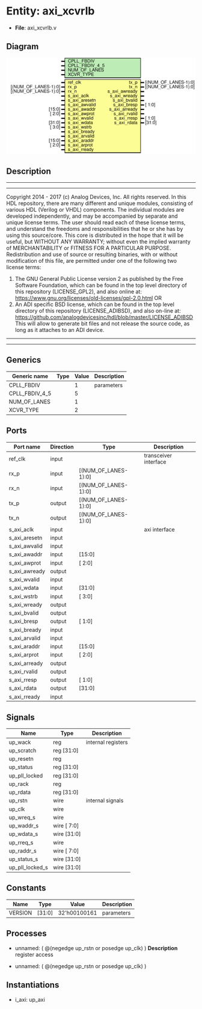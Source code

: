 # Entity: axi_xcvrlb

- **File**: axi_xcvrlb.v
## Diagram

![Diagram](axi_xcvrlb.svg "Diagram")
## Description

***************************************************************************
 ***************************************************************************
 Copyright 2014 - 2017 (c) Analog Devices, Inc. All rights reserved.
 In this HDL repository, there are many different and unique modules, consisting
 of various HDL (Verilog or VHDL) components. The individual modules are
 developed independently, and may be accompanied by separate and unique license
 terms.
 The user should read each of these license terms, and understand the
 freedoms and responsibilities that he or she has by using this source/core.
 This core is distributed in the hope that it will be useful, but WITHOUT ANY
 WARRANTY; without even the implied warranty of MERCHANTABILITY or FITNESS FOR
 A PARTICULAR PURPOSE.
 Redistribution and use of source or resulting binaries, with or without modification
 of this file, are permitted under one of the following two license terms:
   1. The GNU General Public License version 2 as published by the
      Free Software Foundation, which can be found in the top level directory
      of this repository (LICENSE_GPL2), and also online at:
      <https://www.gnu.org/licenses/old-licenses/gpl-2.0.html>
 OR
   2. An ADI specific BSD license, which can be found in the top level directory
      of this repository (LICENSE_ADIBSD), and also on-line at:
      https://github.com/analogdevicesinc/hdl/blob/master/LICENSE_ADIBSD
      This will allow to generate bit files and not release the source code,
      as long as it attaches to an ADI device.
 ***************************************************************************
 ***************************************************************************
 
## Generics

| Generic name   | Type | Value | Description |
| -------------- | ---- | ----- | ----------- |
| CPLL_FBDIV     |      | 1     | parameters  |
| CPLL_FBDIV_4_5 |      | 5     |             |
| NUM_OF_LANES   |      | 1     |             |
| XCVR_TYPE      |      | 2     |             |
## Ports

| Port name     | Direction | Type                 | Description           |
| ------------- | --------- | -------------------- | --------------------- |
| ref_clk       | input     |                      | transceiver interface |
| rx_p          | input     | [(NUM_OF_LANES-1):0] |                       |
| rx_n          | input     | [(NUM_OF_LANES-1):0] |                       |
| tx_p          | output    | [(NUM_OF_LANES-1):0] |                       |
| tx_n          | output    | [(NUM_OF_LANES-1):0] |                       |
| s_axi_aclk    | input     |                      | axi interface         |
| s_axi_aresetn | input     |                      |                       |
| s_axi_awvalid | input     |                      |                       |
| s_axi_awaddr  | input     | [15:0]               |                       |
| s_axi_awprot  | input     | [ 2:0]               |                       |
| s_axi_awready | output    |                      |                       |
| s_axi_wvalid  | input     |                      |                       |
| s_axi_wdata   | input     | [31:0]               |                       |
| s_axi_wstrb   | input     | [ 3:0]               |                       |
| s_axi_wready  | output    |                      |                       |
| s_axi_bvalid  | output    |                      |                       |
| s_axi_bresp   | output    | [ 1:0]               |                       |
| s_axi_bready  | input     |                      |                       |
| s_axi_arvalid | input     |                      |                       |
| s_axi_araddr  | input     | [15:0]               |                       |
| s_axi_arprot  | input     | [ 2:0]               |                       |
| s_axi_arready | output    |                      |                       |
| s_axi_rvalid  | output    |                      |                       |
| s_axi_rresp   | output    | [ 1:0]               |                       |
| s_axi_rdata   | output    | [31:0]               |                       |
| s_axi_rready  | input     |                      |                       |
## Signals

| Name            | Type           | Description         |
| --------------- | -------------- | ------------------- |
| up_wack         | reg            | internal registers  |
| up_scratch      | reg     [31:0] |                     |
| up_resetn       | reg            |                     |
| up_status       | reg     [31:0] |                     |
| up_pll_locked   | reg     [31:0] |                     |
| up_rack         | reg            |                     |
| up_rdata        | reg     [31:0] |                     |
| up_rstn         | wire           | internal signals    |
| up_clk          | wire           |                     |
| up_wreq_s       | wire           |                     |
| up_waddr_s      | wire [ 7:0]    |                     |
| up_wdata_s      | wire [31:0]    |                     |
| up_rreq_s       | wire           |                     |
| up_raddr_s      | wire [ 7:0]    |                     |
| up_status_s     | wire [31:0]    |                     |
| up_pll_locked_s | wire [31:0]    |                     |
## Constants

| Name    | Type   | Value        | Description |
| ------- | ------ | ------------ | ----------- |
| VERSION | [31:0] | 32'h00100161 | parameters  |
## Processes
- unnamed: ( @(negedge up_rstn or posedge up_clk) )
**Description**
register access

- unnamed: ( @(negedge up_rstn or posedge up_clk) )
## Instantiations

- i_axi: up_axi

